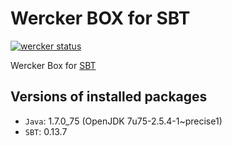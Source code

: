 # Wercker BOX for SBT
[![wercker status](https://app.wercker.com/status/d493371cbbfc3bed44867de7a15a869a/m "wercker status")](https://app.wercker.com/project/bykey/d493371cbbfc3bed44867de7a15a869a)

Wercker Box for [SBT](http://www.scala-sbt.org/)

## Versions of installed packages

- `Java`: 1.7.0_75 (OpenJDK 7u75-2.5.4-1~precise1)
- `SBT`: 0.13.7
